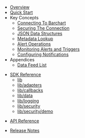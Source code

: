 * [Overview](/content/product_overview)
* [Quick Start](/content/quick_start)
* Key Concepts
	* [Connecting To Barchart](/content/concepts/connecting)
	* [Securing The Connection](/content/concepts/security)
	* [JSON Data Structures](/content/concepts/data_structures)
	* [Metadata Lookup](/content/concepts/operations)
	* [Alert Operations](/content/concepts/operations)
	* [Monitoring Alerts and Triggers](/content/concepts/triggers)
	* [Configuring Notifications](/content/concepts/notifications)
* Appendices
	* [Data Feed List](/content/appendices/data_feeds)
<!-- sdk_open -->
* [SDK Reference](/content/sdk_reference)
	* [lib](/content/sdk/lib)
	* [lib/adapters](/content/sdk/lib-adapters)
	* [lib/callbacks](/content/sdk/lib-callbacks)
	* [lib/data](/content/sdk/lib-data)
	* [lib/logging](/content/sdk/lib-logging)
	* [lib/security](/content/sdk/lib-security)
	* [lib/security/demo](/content/sdk/lib-security-demo)
<!-- sdk_close -->
<!-- api_open -->
* [API Reference](/content/api_reference)
<!-- api_close -->
* [Release Notes](/content/release_notes)


